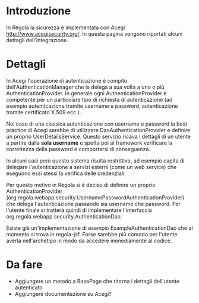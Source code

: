 # Introduzione #

In Regola la sicurezza è implementata con Acegi http://www.acegisecurity.org/.
In questa pagina vengono riportati alcuni dettagli dell'integrazione.

# Dettagli #

In Acegi l'operazione di autenticazione è compito dell'AuthenticationManager che la delega a sua volta a uno o più AuthenticationProvider.
In generale ogni AuthenticationProvider è competente per un particolare tipo di richiesta di autenticazione (ad esempio autenticazione tramite username e password, autenticazione tramite certificato X.509 ecc.).


Nel caso di una classica autenticazione con username e password la best practice di Acegi sarebbe di utilizzare DaoAuthenticationProvider e definire un proprio UserDetailsService. Questo servizio ricava i dettagli di un utente a partire dalla **sola username** e spetta poi al framework verificare la correttezza della password e comportarsi di conseguenza.


In alcuni casi però questo sistema risulta restrittivo, ad esempio capita di delegare l'autenticazione a servizi esterni (come un web service) che eseguono essi stessi la verifica delle credenziali.


Per questo motivo in Regola si è deciso di definire un proprio AuthenticationProvider (org.regola.webapp.security.UsernamePasswordAuthenticationProvider) che delega l'autenticazione passando sia username che password.
Per l'utente finale si tratterà quindi di implementare l'interfaccia org.regola.webapp.security.AuthenticationDao.


Esiste già un'implementazione di esempio ExampleAuthenticationDao che al momento si trova in regola-jsf. Forse sarebbe più comodo per l'utente averla nell'archetipo in modo da accedere immediamente al codice.


# Da fare #

  * Aggiungere un metodo a BasePage che ritorna i dettagli dell'utente autenticato
  * Aggiungere documentazione su Acegi?